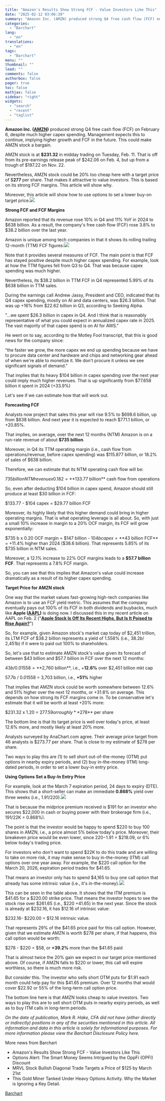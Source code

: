 ```yaml
---
title: "Amazon's Results Show Strong FCF - Value Investors Like This"
date: "2025-02-12 03:06:39"
summary: "Amazon Inc. (AMZN) produced strong Q4 free cash flow (FCF) on February 6, despite much higher capex spending. Management expects this to continue, implying higher growth and FCF in the future. This could make AMZN stock a bargain.AMZN stock is at $231.32 in midday trading on Tuesday, Feb. 11. That..."
categories:
  - "Barchart"
lang:
  - "en"
translations:
  - "en"
tags:
  - "Barchart"
menu: ""
thumbnail: ""
lead: ""
comments: false
authorbox: false
pager: true
toc: false
mathjax: false
sidebar: "right"
widgets:
  - "search"
  - "recent"
  - "taglist"
---
```


**Amazon Inc. (****[AMZN](https://www.barchart.com/stocks/quotes/AMZN/overview)****)** produced strong Q4 free cash flow (FCF) on February 6, despite much higher capex spending. Management expects this to continue, implying higher growth and FCF in the future. This could make AMZN stock a bargain.

AMZN stock is at **$231.32** in midday trading on Tuesday, Feb. 11. That is off from its pre-earnings release peak of $242.06 on Feb. 4, but up from a trough of $197.22 on Nov. 22.

Nevertheless, AMZN stock could be 20% too cheap here with a target price of $**277** per share. That makes it attractive to value investors. This is based on its strong FCF margins. This article will show why.

Moreover, this article will show how to use options to set a lower buy-on target price.![](https://s3.tradingview.com/news/image/barchart:77f37e70f094b-10d40aa1045032038f434cbca9326638-resized.jpeg)

****Strong FCF and FCF Margins****

Amazon reported that its revenue rose 10% in Q4 and 11% YoY in 2024 to $638 billion. As a result, the company's free cash flow (FCF) rose 3.8% to $38.2 billion over the last year.

Amazon is unique among tech companies in that it shows its rolling trailing 12-month (TTM) FCF figures:![](https://s3.tradingview.com/news/image/barchart:77f37e70f094b-6136224592e3e644bfcc05b26d642025-resized.jpeg)

Note that it provides several measures of FCF. The main point is that FCF has stayed positive despite much higher capex spending. For example, look at how the TTM figures fell from Q3 to Q4. That was because capex spending was much higher.

Nevertheless, its $38.2 billion in TTM FCF in Q4 represented 5.99% of its $638 billion in TTM sales.

During the earnings call Andrew Jassy, President and CEO, indicated that its Q4 capex spending, mostly on AI and data centers, was $26.3 billion. That was up +16% from $22.62 billion in Q3, according to Seeking Alpha.

"…we spent $26.3 billion in capex in Q4. And I think that is reasonably representative of what you could expect in annualized capex rate in 2025. The vast majority of that capex spend is on AI for AWS."

He went on to say, according to the Motley Fool transcript, that this is good news for the company since:

“the faster we grow, the more capex we end up spending because we have to procure data center and hardware and chips and networking gear ahead of when we're able to monetize it. We don't procure it unless we see significant signals of demand.”

That implies that its heavy $104 billion in capex spending over the next year could imply much higher revenues. That is up significantly from $77.658 billion it spent in 2024 (+33.9%)

Let's see if we can estimate how that will work out.

****Forecasting FCF****

Analysts now project that sales this year will rise 9.5% to $698.6 billion, up from $638 billion. And next year it is expected to reach $771.1 billion, or +20.85%.

That implies, on average, over the next 12 months (NTM) Amazon is on a run-rate revenue of about **$735 billion**.

Moreover, in Q4 its TTM operating margin (i.e., cash flow from operations/revenue, before capex spending) was $115.877 billion, or 18.2% of sales of $638 billion.

Therefore, we can estimate that its NTM operating cash flow will be:

$735 billion NTM revenue x 0.182 = **$133.77 billion** cash flow from operations

So, even after deducting $104 billion in capex spend, Amazon should still produce at least $30 billion in FCF:

$133.77 - $104 capex = $29.77 billion FCF

Moreover, its highly likely that this higher demand could bring in higher operating margins. That is what operating leverage is all about. So, with just a small 10% increase in margin to a 20% OCF margin, its FCF will grow exponentially:

$735 b x 0.20 OCF margin = $147 billion - $104b capex = **$43 billion FCF** = +11.4% higher than 2024 ($38.6 billion). That represents 5.85% of its $735 billion in NTM sales.

Moreover, a 12.1% increase to 22% OCF margins leads to a **$57.7 billion FCF**. That represents a 7.8% FCF margin.

So, you can see that this implies that Amazon's value could increase dramatically as a result of its higher capex spending.

****Target Price for AMZN stock****

One way that the market values fast-growing high-tech companies like Amazon is to use an FCF yield metric. This assumes that the company eventually pays out 100% of its FCF in both dividends and buybacks, much like **Apple (****[AAPL](https://www.barchart.com/stocks/quotes/AAPL/overview)****)** is doing now. I discussed this in my recent article on AAPL on Feb. 2 ("**[Apple Stock Is Off Its Recent Highs, But Is It Poised to Rise Again?](https://www.barchart.com/story/news/30724979/apple-stock-is-off-its-recent-highs-but-is-it-poised-to-rise-again)**")

So, for example, given Amazon stock's market cap today of $2,451 trillion, its LTM FCF of $38.2 billion represents a yield of 1.558% (i.e., $38.2b /$ 2,451b) if it were to paid out 100% to shareholders.

So, let's use that to estimate AMZN stock's value given its forecast of between $43 billion and $57.7 billion in FCF over the next 12 months:

$43b / 0.01558 = **$2,760 billion**, i.e., +**12.6%** over $2,451 billion mkt cap

57.7b / 0.01558 = 3,703 billion, i.e., **+51%** higher

That implies that AMZN stock could be worth somewhere between 12.6% and 51% higher over the next 12 months, or +31.8% on average. This depends on how strong its FCF margins come in. To be conservative let's estimate that it will be worth at least +20% more:

$231.32 x 1.20 = $277.59 or roughly **$278** per share

The bottom line is that its target price is well over today's price, at least 12.6% more, and mostly likely at least 20% more.

Analysts surveyed by AnaChart.com agree. Their average price target from 46 analysts is $273.77 per share. That is close to my estimate of $278 per share.

Two ways to play this are (1) to sell short out-of-the-money (OTM) put options in nearby expiry periods, and (2) buy in-the-money (ITM) long-dated periods, in order to set a lower buy-in entry price.

****Using Options Set a Buy-In Entry Price****

For example, look at the March 7 expiration period, 24 days to expiry (DTE). This shows that a short-seller can make an immediate **0.868%** yield over three weeks (i.e., $1.91/$220).![](https://s3.tradingview.com/news/image/barchart:77f37e70f094b-e8d2f53f014ae347f8ca7bc662bff5b8-resized.jpeg)

That is because the midprice premium received is $191 for an investor who secures $22,000 in cash or buying power with their brokerage firm (i.e., $191/$22K = 0.868%).

The point is that the investor would be happy to spend $220 to buy 100 shares in AMZN, i.e., a price almost 5% below today's price. Moreover, their breakeven price would be even lower, since $220-$1.91 = $218.09, or 6% below today's trading price.

For investors who don't want to spend $22K to do this trade and are willing to take on more risk, it may make sense to buy in-the-money (ITM) call options over one year away. For example, the $220 call option for the March 20, 2026, expiration period trades for $41.65.

That means an investor only has to spend $4,165 to buy one call option that already has some intrinsic value (i.e., it's in-the-money).![](https://s3.tradingview.com/news/image/barchart:77f37e70f094b-7f5e9779e3d594aa6fcbac5691845f75-resized.jpeg)

This can be seen in the table above. It shows that the ITM premium is $41.65 for a $220.00 strike price. That means the investor hopes to see the stock rise over $261.65 (i.e., $220 +41.65) in the next year. Since the stock is already at $232.16, it has $12.16 of intrinsic value:

$232.16- $220.00 = $12.16 intrinsic value.

That represents 29% of the $41.65 price paid for this call option. However, given that we estimate AMZN is worth $278 per share, if that happens, this call option would be worth:

$278 - $220 = $58, or **+39.2%** more than the $41.65 paid

That is almost twice the 20% gain we expect in our target price mentioned above. Of course, if AMZN falls to $220 or lower, this call will expire worthless, so there is much more risk.

But consider this. The investor who sells short OTM puts for $1.91 each month could help pay for this $41.65 premium. Over 12 months that would cover $22.92 or 55% of the long-term call option price.

The bottom line here is that AMZN looks cheap to value investors. Two ways to play this are to sell short OTM puts in nearby expiry periods, as well as to buy ITM calls in long-term periods.

 *On the date of publication, Mark R. Hake, CFA did not have (either directly or indirectly) positions in any of the securities mentioned in this article. All information and data in this article is solely for informational purposes. For more information please view the Barchart Disclosure Policy here.* 

More news from Barchart

* Amazon's Results Show Strong FCF - Value Investors Like This
* Options Alert: The Smart Money Seems Intrigued by the OppFi (OPFI) Discount
* MRVL Stock Bullish Diagonal Trade Targets a Price of $125 by March 21st
* This Gold Miner Tanked Under Heavy Options Activity. Why the Market is Ignoring a Key Detail.

[Barchart](https://www.tradingview.com/news/barchart:77f37e70f094b:0-amazon-s-results-show-strong-fcf-value-investors-like-this/)

